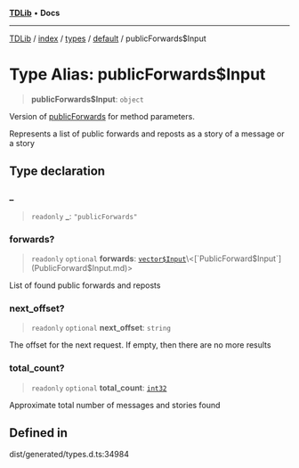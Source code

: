 [**TDLib**](../../../../../../README.md) • **Docs**

***

[TDLib](../../../../../../modules.md) / [index](../../../../../README.md) / [types](../../../README.md) / [default](../README.md) / publicForwards$Input

# Type Alias: publicForwards$Input

> **publicForwards$Input**: `object`

Version of [publicForwards](publicForwards.md) for method parameters.

Represents a list of public forwards and reposts as a story of a message or a story

## Type declaration

### \_

> `readonly` **\_**: `"publicForwards"`

### forwards?

> `readonly` `optional` **forwards**: [`vector$Input`](vector$Input.md)\<[`PublicForward$Input`](PublicForward$Input.md)\>

List of found public forwards and reposts

### next\_offset?

> `readonly` `optional` **next\_offset**: `string`

The offset for the next request. If empty, then there are no more results

### total\_count?

> `readonly` `optional` **total\_count**: [`int32`](int32.md)

Approximate total number of messages and stories found

## Defined in

dist/generated/types.d.ts:34984
